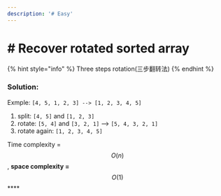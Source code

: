 ```yaml
---
description: '# Easy'
---
```


# \# Recover rotated sorted array

{% hint style="info" %}
Three steps rotation\(三步翻转法\)
{% endhint %}

### Solution:

Exmple: `[4, 5, 1, 2, 3] --> [1, 2, 3, 4, 5]`

1. split: `[4, 5]` and `[1, 2, 3]`
2. rotate: `[5, 4]` and `[3, 2, 1]`  --&gt;  `[5, 4, 3, 2, 1]`
3. rotate again: `[1, 2, 3, 4, 5]`

Time complexity = $$O(n)$$ , **space complexity =** $$O(1)$$ ****

